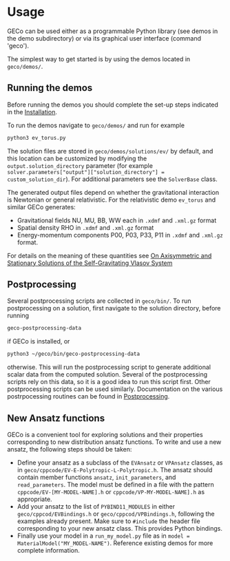 # Usage

GECo can be used either as a programmable Python library (see demos in
the demo subdirectory) or via its graphical user interface (command 'geco').

The simplest way to get started is by using the demos located in `geco/demos/`. 

## Running the demos
Before running the demos you should complete the set-up steps indicated in the [Installation](./installation.md).

To run the demos navigate to `geco/demos/` and run for example
```bash
python3 ev_torus.py
```
The solution files are stored in `geco/demos/solutions/ev/` by default, and this location can be customized by modifying the `output.solution_directory` parameter (for example `solver.parameters["output"]["solution_directory"] = custom_solution_dir`). 
For additional parameters see the `SolverBase` class. 

The generated output files depend on whether the gravitational interaction is Newtonian or general relativistic. 
For the relativistic demo `ev_torus` and similar GECo generates: 
- Gravitational fields NU, MU, BB, WW each in `.xdmf` and `.xml.gz` format
- Spatial density RHO in `.xdmf` and `.xml.gz` format
- Energy-momentum components P00, P03, P33, P11 in `.xdmf` and `.xml.gz` format.

For details on the meaning of these quantities see [On Axisymmetric and Stationary Solutions of the Self-Gravitating Vlasov System](https://iopscience.iop.org/article/10.1088/0264-9381/33/15/155008)

## Postprocessing
Several postprocessing scripts are collected in `geco/bin/`. 
To run postprocessing on a solution, first navigate to the solution directory, before running 
```bash
geco-postprocessing-data
```
if GECo is installed, or 
```bash
python3 ~/geco/bin/geco-postprocessing-data
```
otherwise. 
This will run the postprocessing script to generate additional scalar data from the computed solution. 
Several of the postprocessing scripts rely on this data, so it is a good idea to run this script first. 
Other postprocessing scripts can be used similarly. 
Documentation on the various postrpocessing routines can be found in [Postprocessing](./postprocessing.md).

## New Ansatz functions
GECo is a convenient tool for exploring solutions and their properties corresponding to new distribution ansatz functions. 
To write and use a new ansatz, the following steps should be taken: 
- Define your ansatz as a subclass of the `EVAnsatz` or `VPAnsatz` classes, as in `geco/cppcode/EV-E-Polytropic-L-Polytropic.h`. 
  The ansatz should contain member functions `ansatz`, `init_parameters`, and `read_parameters`.
  The model must be defined in a file with the pattern `cppcode/EV-[MY-MODEL-NAME].h` or `cppcode/VP-MY-MODEL-NAME].h` as appropriate.
- Add your ansatz to the list of `PYBIND11_MODULES` in either `geco/cppcod/EVBindings.h` or `geco/cppcod/VPBindings.h`, following the examples already present. 
  Make sure to `#include` the header file corresponding to your new ansatz class.
  This provides Python bindings.
- Finally use your model in a `run_my_model.py` file as in `model = MaterialModel("MY_MODEL-NAME")`. 
  Reference existing demos for more complete information.